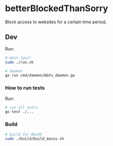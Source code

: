 # betterBlockedThanSorry

Block access to websites for a certain time period.

## Dev

Run:

```sh
# main (gui)
sudo ./run.sh

# daemon
go run cmd/daemon/bbts_daemon.go
```

### How to run tests

Run:

```sh
# run all tests
go test ./...
```

### Build

```sh
# build for MacOS
sudo ./build/build_macos.sh
```
